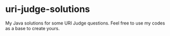 # uri-judge-solutions

My Java solutions for some URI Judge questions. Feel free to use my codes as a base to create yours. 
